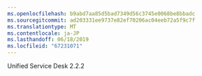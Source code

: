 ```yaml
---
ms.openlocfilehash: b9abd7aa85d5bad7349d56c3745e0068be8bbadc
ms.sourcegitcommit: ad203331ee9737e82ef70206ac04eeb72a5f9c7f
ms.translationtype: MT
ms.contentlocale: ja-JP
ms.lasthandoff: 06/18/2019
ms.locfileid: "67231071"
---
```

Unified Service Desk 2.2.2